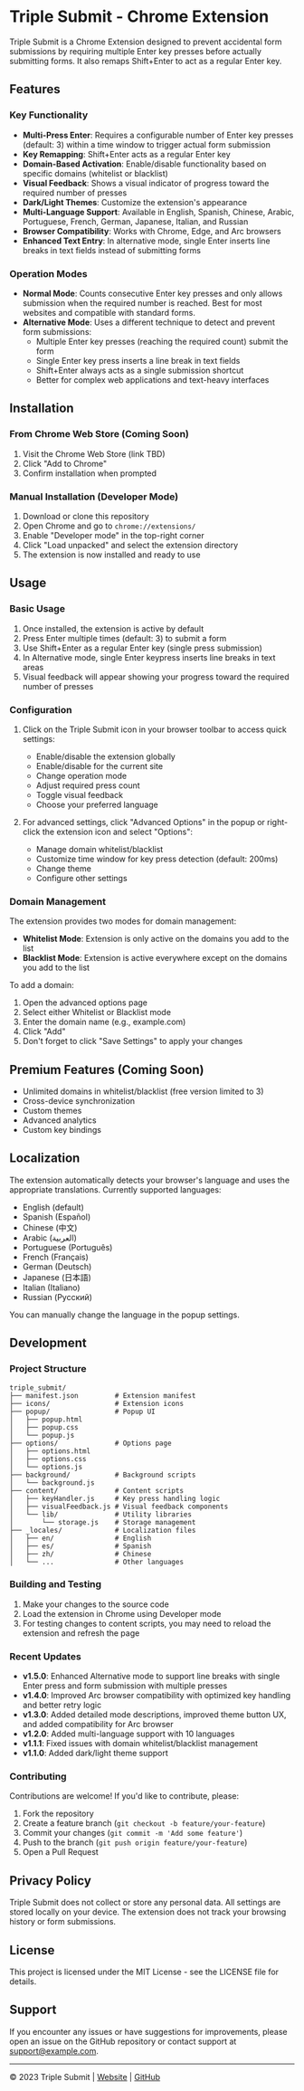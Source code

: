 # Triple Submit - Chrome Extension

Triple Submit is a Chrome Extension designed to prevent accidental form submissions by requiring multiple Enter key presses before actually submitting forms. It also remaps Shift+Enter to act as a regular Enter key.

## Features

### Key Functionality
- **Multi-Press Enter**: Requires a configurable number of Enter key presses (default: 3) within a time window to trigger actual form submission
- **Key Remapping**: Shift+Enter acts as a regular Enter key
- **Domain-Based Activation**: Enable/disable functionality based on specific domains (whitelist or blacklist)
- **Visual Feedback**: Shows a visual indicator of progress toward the required number of presses
- **Dark/Light Themes**: Customize the extension's appearance
- **Multi-Language Support**: Available in English, Spanish, Chinese, Arabic, Portuguese, French, German, Japanese, Italian, and Russian
- **Browser Compatibility**: Works with Chrome, Edge, and Arc browsers
- **Enhanced Text Entry**: In alternative mode, single Enter inserts line breaks in text fields instead of submitting forms

### Operation Modes
- **Normal Mode**: Counts consecutive Enter key presses and only allows submission when the required number is reached. Best for most websites and compatible with standard forms.
- **Alternative Mode**: Uses a different technique to detect and prevent form submissions:
  - Multiple Enter key presses (reaching the required count) submit the form
  - Single Enter key press inserts a line break in text fields
  - Shift+Enter always acts as a single submission shortcut
  - Better for complex web applications and text-heavy interfaces

## Installation

### From Chrome Web Store (Coming Soon)
1. Visit the Chrome Web Store (link TBD)
2. Click "Add to Chrome"
3. Confirm installation when prompted

### Manual Installation (Developer Mode)
1. Download or clone this repository
2. Open Chrome and go to `chrome://extensions/`
3. Enable "Developer mode" in the top-right corner
4. Click "Load unpacked" and select the extension directory
5. The extension is now installed and ready to use

## Usage

### Basic Usage
1. Once installed, the extension is active by default
2. Press Enter multiple times (default: 3) to submit a form
3. Use Shift+Enter as a regular Enter key (single press submission)
4. In Alternative mode, single Enter keypress inserts line breaks in text areas
5. Visual feedback will appear showing your progress toward the required number of presses

### Configuration
1. Click on the Triple Submit icon in your browser toolbar to access quick settings:
   - Enable/disable the extension globally
   - Enable/disable for the current site
   - Change operation mode
   - Adjust required press count
   - Toggle visual feedback
   - Choose your preferred language

2. For advanced settings, click "Advanced Options" in the popup or right-click the extension icon and select "Options":
   - Manage domain whitelist/blacklist
   - Customize time window for key press detection (default: 200ms)
   - Change theme
   - Configure other settings

### Domain Management
The extension provides two modes for domain management:
- **Whitelist Mode**: Extension is only active on the domains you add to the list
- **Blacklist Mode**: Extension is active everywhere except on the domains you add to the list

To add a domain:
1. Open the advanced options page
2. Select either Whitelist or Blacklist mode
3. Enter the domain name (e.g., example.com)
4. Click "Add"
5. Don't forget to click "Save Settings" to apply your changes

## Premium Features (Coming Soon)
- Unlimited domains in whitelist/blacklist (free version limited to 3)
- Cross-device synchronization
- Custom themes
- Advanced analytics
- Custom key bindings

## Localization
The extension automatically detects your browser's language and uses the appropriate translations. Currently supported languages:
- English (default)
- Spanish (Español)
- Chinese (中文)
- Arabic (العربية)
- Portuguese (Português)
- French (Français)
- German (Deutsch)
- Japanese (日本語)
- Italian (Italiano)
- Russian (Русский)

You can manually change the language in the popup settings.

## Development

### Project Structure
```
triple_submit/
├── manifest.json         # Extension manifest
├── icons/                # Extension icons
├── popup/                # Popup UI
│   ├── popup.html
│   ├── popup.css
│   └── popup.js
├── options/              # Options page
│   ├── options.html
│   ├── options.css
│   └── options.js
├── background/           # Background scripts
│   └── background.js
├── content/              # Content scripts
│   ├── keyHandler.js     # Key press handling logic
│   ├── visualFeedback.js # Visual feedback components
│   └── lib/              # Utility libraries
│       └── storage.js    # Storage management
├── _locales/             # Localization files
│   ├── en/               # English
│   ├── es/               # Spanish
│   ├── zh/               # Chinese
│   └── ...               # Other languages
```

### Building and Testing
1. Make your changes to the source code
2. Load the extension in Chrome using Developer mode
3. For testing changes to content scripts, you may need to reload the extension and refresh the page

### Recent Updates
- **v1.5.0**: Enhanced Alternative mode to support line breaks with single Enter press and form submission with multiple presses
- **v1.4.0**: Improved Arc browser compatibility with optimized key handling and better retry logic
- **v1.3.0**: Added detailed mode descriptions, improved theme button UX, and added compatibility for Arc browser
- **v1.2.0**: Added multi-language support with 10 languages
- **v1.1.1**: Fixed issues with domain whitelist/blacklist management
- **v1.1.0**: Added dark/light theme support

### Contributing
Contributions are welcome! If you'd like to contribute, please:
1. Fork the repository
2. Create a feature branch (`git checkout -b feature/your-feature`)
3. Commit your changes (`git commit -m 'Add some feature'`)
4. Push to the branch (`git push origin feature/your-feature`)
5. Open a Pull Request

## Privacy Policy
Triple Submit does not collect or store any personal data. All settings are stored locally on your device. The extension does not track your browsing history or form submissions.

## License
This project is licensed under the MIT License - see the LICENSE file for details.

## Support
If you encounter any issues or have suggestions for improvements, please open an issue on the GitHub repository or contact support at support@example.com.

---

© 2023 Triple Submit | [Website](https://example.com/triple-submit) | [GitHub](https://github.com/example/triple-submit) 